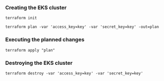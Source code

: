 ### Creating the EKS cluster

    terraform init

    terraform plan -var 'access_key=key' -var 'secret_key=key' -out=plan

### Executing the planned changes

    terraform apply "plan"

### Destroying the EKS cluster

    terraform destroy -var 'access_key=key' -var 'secret_key=key'
